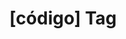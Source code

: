 ---
article_id: 0
description: List of articles under [código] tag.
image: http://huntingbears.com.ve/static/img/site/mstile-310x310.png
layout: tag
slug: codigo
title: '[código] Tag'
---